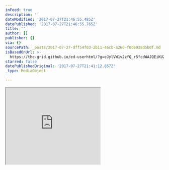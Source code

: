 ```yaml
---
inFeed: true
description: ''
dateModified: '2017-07-27T21:46:55.485Z'
datePublished: '2017-07-27T21:46:55.765Z'
title: ''
author: []
publisher: {}
via: {}
sourcePath: _posts/2017-07-27-dff54f03-2b11-46cb-a260-f0de928d5b0f.md
isBasedOnUrl: >-
  https://the-grid.github.io/ed-userhtml/?g=eJylVW1v2zYQ_r5fcdWAJQEiKUZa13FsA27sttpLkyXxhmAYCoY6S0woUiApe-qw_76jZKlOtuzLvtjikXfP3fF5jpNXi8uL27urJeSukDOAb2DSfIJkKpsGqILG6K3I0vabFk44ibMls_W8cvkkbte73QIdA54zY9FNg9Xt-3DURpnEfZDJqzCEdyj1FoQFlyMIJZxgUnxhTmgFVomyRAdrbaCo4b0weM8sQmn0A3IXQeJgK6SEDTN1cwoZz7ttCMMWxnIjSgfW8GmQO1facRxvt9sos45weMR1Ea93sR9sfBoNo9e9IXqwwWwStzH247WVxjEkXdL4NUO_RUkB12otMpjCn21fWCl-wHoMwTz5wm7q-ZX7VKysfuPmo3R0umHfy2zxcf759cXbj8vs7tNdcLzzow4vdMGEIl-_qEQ4HA1G66jLk5WlL6RzSJlj3ry6_pE8uqr_1VPofUfrtGEZvqv4I7rnYARiS-32zxdoLcuEym5QpWiSlHzenA3PBsOT4eD07VnQHPvrvPnrm9pfNM7L8rDt0tF5y4_9VnuG3BIxuE4R7luq9K4tZ6zIVCgUESHNPFeMLvp7WCWwxfvoP5nAU9W3oqGCFPe2v_5KxIPoJDrZM_yTEcR3KdQjuLrEaeDwDxdzawMwKKeBdbVEmyO6AHKD6_-D3ESNO8xdNXuoD2zDWutOsi0LK3HxjIfQtC1RNxXndIErI8dwIHWWYZqoyIv_4PjpycvSS9KO4bfO7rl_UyIX69pLbiPo-i3UuoItU5SWBr1eo_EWSsHSZtS79mV7ekUftM4k-ilytYsTXV1f_pIsltefk8XxC15LkoN8yanz-b33pmxv0RSWsgJKZiM4QmUkcKaIWWCbSgSmwFTaThWbE92qkhjXEK0lWF-D07u2TXyBIS1DCjc72O3vGP98QvhAe-z8tSVtZUlAvT16cnV0aQq3sMeCpnpf-Co5fNKSw6OjPVSvG5pwxpFGXa53RW2ZIDzlhGxyWVz-5Iev1CzFtAMmjMbx8ODbr7ChRwhJqo6mEBriR0erl4SbKC4r0i0jChWlJAEz_pgZXVGDRUFDBr5rmt08HJ1GYZKKDcnL_7bre53Ws54DMMkHQL3M1DTgqByaABqJ0VJLbcbbXDg8D2b9LPadgp8rwR_bbiyw0PQKDfZiNqAg0mnwYr3Bk5ziPimK1L6afwNE6Umd
starred: false
datePublishedOriginal: '2017-07-27T21:41:12.857Z'
_type: MediaObject

---
```

<iframe src="https://the-grid.github.io/ed-userhtml/?g=eJylVW1v2zYQ_p5fcdWAJQEiyW5WrElsA0mdFupaJE3iBsMwDDR1lmhTpEBS1uSh_72n19nYgn3YF0E88u65Oz7PcfJqfvfu6df7W0hdJmcARzBpfkEylUw9VF5jrK3I4vafFk44ibNbZqvrwqWTsF13uxk6BjxlxqKbeoun9_7bNsokHIJMXvk-3KDUJQgLLkUQSjjBpNgxJ7QCq0Seo4OVNpBV8F4YXDKLkBu9Ru4CiByUQkrYMlM1p5DxtN8G329gjiaWG5E7sIZPvdS53F6GYVmWQWIdAfGA6yxcdcHXNvwpGAdvBkOwtt5sErYxZn2wGVUZhhD1CeOQHW1QOsC1WokEpvBX3Q9gufgFq0vwrqMde6xucHcevf34nCy_8h3f3F0v1uWnx92HN8-bC_ZFPo-8s9aNOjvXGROKXDfaKjT-sjDWoVD-imVCVkGfKMvzupLOM2aO1dbFwydy7av-jxBC70Xo2hjFL0J3B63ThiV4U_ANupfzpPxsrt0eQobWskSo5BFVjKZBuhifX7z--fX5aHwx8ujUtyv6DHcxEASv8_yk7fHp1dFwPQOtnohNXMcIy5Zfg19LNCsS5QtF7ImTmmBGZ8MFLiIocRn09PlX9vBYDU1r6CPF0g6UKUQ4DkbBaM9wyKJOJFKoDbgqx6nn8E8Xcms9MCinnnWVRJsiOg9Sg6v_g9xEDXvMrpo91DXbstba6bwlcCHeDRTuzE3bIvVYcE43tzDyEo6lThKMIxXUE-P47PDkXV7r2F7Cb729Fs1jjlysqppgW0H3bqHSBZRMUVoa9GqFprZQCpY2g8F1KLtWRfBB60RiPXruuzjB_cPd12h--_BHND97weuWtCRfcup9fh-8KdsnNJmlrICS2QqOUBgJnCliFtimEoExMBW3o8imRLciJ8Y1RGsJNtTgdNe2SV2gT0ufws2Ou_1vV93P4WipA-2x87klbWFJOYM9OLg6ujSFJeyxoKm-LnwRnRy05OT0dA-11g1NReNInC7VXVElE4SnnJBNLvO7z_XElprFGPfAhNE4nhz_8DesXyP4pFNHIwwN8aOnVQv6T-FGisuCdMuIQlkuScCMbxKjC2qwyGjMwI9Ns5vXptcoTGKxJXnV33a91HE1GzgAk3QM1MtETT2OyqHxoJEYLbXU5rJMhcMrbzY8MXWn4Esh-KbtxhwzTU_XeC9mAwoinnov1usd5BQOSVGk9qn9DosgZDc" height="244" style=""></iframe>